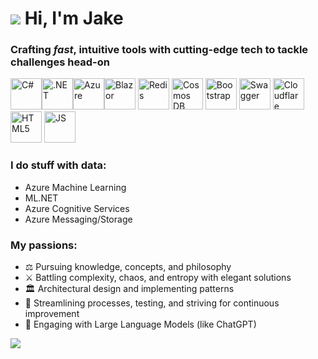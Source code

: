 # ![](https://user-images.githubusercontent.com/4441470/224455560-91ed3ee7-f510-4041-a8d2-3fc093025112.png) Hi, I'm Jake 
### Crafting *fast*, intuitive tools with cutting-edge tech to tackle challenges head-on

<img src="https://cdn.jsdelivr.net/gh/devicons/devicon@latest/icons/csharp/csharp-original.svg" style="width:50px;" alt="C#" /><img src="https://cdn.jsdelivr.net/gh/devicons/devicon@latest/icons/dotnetcore/dotnetcore-original.svg" style="width:50px" alt=".NET"/><img src="https://cdn.jsdelivr.net/gh/devicons/devicon@latest/icons/azure/azure-original.svg" style="width:50px" alt="Azure" /><img src="https://cdn.jsdelivr.net/gh/devicons/devicon@latest/icons/blazor/blazor-original.svg" style="width:50px" alt="Blazor"/>
<img src="https://cdn.jsdelivr.net/gh/devicons/devicon@latest/icons/redis/redis-original-wordmark.svg" style="width:50px" alt="Redis" />
<img src="https://cdn.jsdelivr.net/gh/devicons/devicon@latest/icons/cosmosdb/cosmosdb-original.svg" style="width:50px" alt="Cosmos DB" />
<img src="https://cdn.jsdelivr.net/gh/devicons/devicon@latest/icons/bootstrap/bootstrap-original.svg" style="width:50px" alt="Bootstrap"/>
<img src="https://cdn.jsdelivr.net/gh/devicons/devicon@latest/icons/swagger/swagger-original.svg" style="width:50px" alt="Swagger"/>
<img src="https://cdn.jsdelivr.net/gh/devicons/devicon@latest/icons/cloudflare/cloudflare-original.svg" style="width:50px" alt="Cloudflare"/>
<img src="https://cdn.jsdelivr.net/gh/devicons/devicon@latest/icons/html5/html5-original.svg" style="width:50px" alt="HTML5"/>
<img src="https://cdn.jsdelivr.net/gh/devicons/devicon@latest/icons/javascript/javascript-original.svg" style="width:50px" alt="JS"/>

### I do stuff with data:
- Azure Machine Learning
- ML.NET
- Azure Cognitive Services
- Azure Messaging/Storage

### My passions:
- ⚖️ Pursuing knowledge, concepts, and philosophy
- ⚔️ Battling complexity, chaos, and entropy with elegant solutions
- 🏛️ Architectural design and implementing patterns
- 🔄 Streamlining processes, testing, and striving for continuous improvement
- 💬 Engaging with Large Language Models (like ChatGPT)

![](https://hit.yhype.me/github/profile?user_id=4441470)
